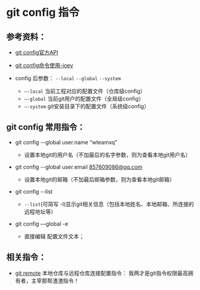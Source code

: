# git config 指令

## 参考资料：
* [git config官方API](https://git-scm.com/docs/git-config)
* [git config命令使用-joey](http://blog.csdn.net/zxncvb/article/details/22153019)

* config 后参数： `--local` `--global`  `--system`
	* `—-local`   当前工程对应的配置文件（仓库级config）
	* `—-global`  当前git用户的配置文件（全局级config）
	* `—-system`  git安装目录下的配置文件（系统级config）

## git config 常用指令：
* git config --global user.name “wteamxq” 
	* 设置本地git的用户名（不加最后的名字参数，则为查看本地git用户名） 

* git config --global user.email 857609086@qq.com 
	* 设置本地git的邮箱（不加最后邮箱参数，则为查看本地git邮箱）

* git config --list 
	* `--list`(可简写 -l)显示git相关信息（包括本地姓名、本地邮箱、所连接的远程地址等） 

* git config —global -e  
	* 直接编辑 配置文件文本；

## 相关指令：
* [git remote](https://github.com/wteam-xq/testGit/blob/master/learn_log/git_remote.md) 本地仓库与远程仓库连接配置指令： 我两才是git指令权限最高拥有者，主宰那帮渣渣指令！